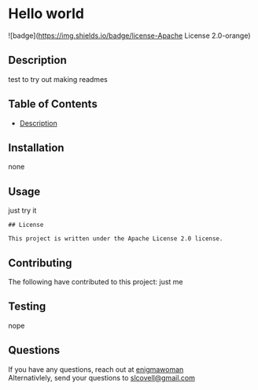 
  # Hello world

  ![badge](https://img.shields.io/badge/license-Apache License 2.0-orange)</br>

 ## Description
 test to try out making readmes

 ## Table of Contents
 * [Description](#description)

 ## Installation
 none

 ## Usage
 just try it

 
    ## License
    
    This project is written under the Apache License 2.0 license.

 ## Contributing
 The following have contributed to this project:
 just me

 ## Testing
nope

## Questions
If you have any questions, reach out at [enigmawoman](https://github.com/enigmawoman)</br>
Alternativlely, send your questions to <a href=slcovell@gmail.com>slcovell@gmail.com</a>
